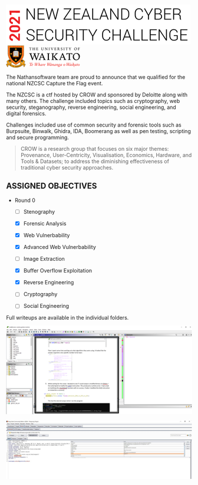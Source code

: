 
![NZCSC](https://github.com/NRais/Cyber/blob/main/NZCSC%202021/images/2021.png) ![Waikato](https://github.com/NRais/Cyber/blob/main/NZCSC%202021/images/waikato.png)

The Nathansoftware team are proud to announce that we qualified for the national NZCSC Capture the Flag event.

The NZCSC is a ctf hosted by CROW and sponsored by Deloitte along with many others. The challenge included topics such as cryptography, web security, steganography, reverse engineering, social engineering, and digital forensics.

Challenges included use of common security and forensic tools such as Burpsuite, Binwalk, Ghidra, IDA, Boomerang as well as pen testing, scripting and secure programming.


> CROW is a research group that focuses on six major themes: Provenance, User-Centricity, Visualisation, Economics, Hardware, and Tools & Datasets; to address the diminishing effectiveness of traditional cyber security approaches.


## ASSIGNED OBJECTIVES

- Round 0
   - [ ] Stenography
   - [x] Forensic Analysis
   - [x] Web Vulnerbability
   - [x] Advanced Web Vulnerbability
   - [ ] Image Extraction
   - [x] Buffer Overflow Exploitation
   - [x] Reverse Engineering
   - [ ] Cryptography
   - [ ] Social Engineering
   
   
Full writeups are available in the individual folders.

![Ghidra](https://github.com/NRais/Cyber/blob/main/NZCSC%202021/images/ghidra.png)

![Burpsuite](https://github.com/NRais/Cyber/blob/main/NZCSC%202021/images/burpsuite.jpg)